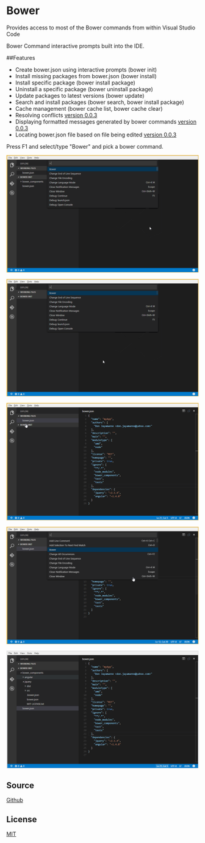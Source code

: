 # Bower

Provides access to most of the Bower commands from within Visual Studio Code

Bower Command interactive prompts built into the IDE.

##Features
* Create bower.json using interactive prompts (bower init)
* Install missing packages from bower.json (bower install)
* Install specific package (bower install package)
* Uninstall a specific package (bower uninstall package)
* Update packages to latest versions (bower update)
* Search and install packages (bower search, bower install package)
* Cache management (bower cache list, bower cache clear)
* Resolving conflicts [version 0.0.3](https://github.com/DonJayamanne/bowerVSCode/blob/master/CHANGELOG.md)
* Displaying formatted messages generated by bower commands [version 0.0.3](https://github.com/DonJayamanne/bowerVSCode/blob/master/CHANGELOG.md)
* Locating bower.json file based on file being edited [version 0.0.3](https://github.com/DonJayamanne/bowerVSCode/blob/master/CHANGELOG.md)

Press F1 and select/type "Bower" and pick a bower command.
 
![Image of Command](https://raw.githubusercontent.com/DonJayamanne/bowerVSCode/master/images/commands.gif)

![Image of Init](https://raw.githubusercontent.com/DonJayamanne/bowerVSCode/master/images/init.gif)

![Image of Install](https://raw.githubusercontent.com/DonJayamanne/bowerVSCode/master/images/install.gif)

![Image of Search](https://raw.githubusercontent.com/DonJayamanne/bowerVSCode/master/images/searchandinstall.gif)

![Image of Uninstall](https://raw.githubusercontent.com/DonJayamanne/bowerVSCode/master/images/uninstall.gif)


## Source

[Github](https://github.com/DonJayamanne/bowerVSCode)
                
## License

[MIT](https://raw.githubusercontent.com/DonJayamanne/bowerVSCode/master/LICENSE)
